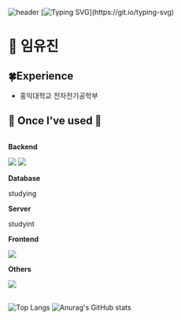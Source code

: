 ![header](https://capsule-render.vercel.app/api?type=waving&color=auto&text=&animation=twinkling&height=80)
[![Typing SVG](https://readme-typing-svg.demolab.com?font=Fira+Code&weight=600&size=31&duration=4000&pause=1000&color=9B89FF&random=false&width=435&lines=About+Yujin!)](https://git.io/typing-svg)

# 🍳 임유진

## 🍀Experience
- 홍익대학교 전자전기공학부

## 🔨 Once I've used 🔨
<div style="display:flex; flex-direction:column; align-items:flex-start;">
    <!-- Backend -->
    <p><strong>Backend</strong></p>
    <div>
        <img src="https://img.shields.io/badge/Java-007396?style=for-the-badge&logo=Java&logoColor=white"> 
        <img src="https://img.shields.io/badge/C-A8B9CC?style=plastic&logo=C">
    </div>
    <!-- Database -->
    <p><strong>Database</strong></p>
    <div> 
         studying
    </div>
    <!-- Server -->
    <p><strong>Server</strong></p>
    <div>
        studyint
    </div>
    <!-- Frontend -->
    <p><strong>Frontend</strong></p>
    <div>
        <img src="https://img.shields.io/badge/javascript-F7DF1E?style=flat-square&logo=javascript&logoColor=black"> 
    </div>
    <!-- Others -->
    <p><strong>Others</strong></p>
    <div>
        <img src="https://img.shields.io/badge/python-3776AB?style=flat-square&logo=python&logoColor=white"> 
</div><br>
</div>


![Top Langs](https://github-readme-stats.vercel.app/api/top-langs/?username=anuraghazra&layout=compact)
![Anurag's GitHub stats](https://github-readme-stats.vercel.app/api?username=imewuzin&show_icons=true&theme=radical)
